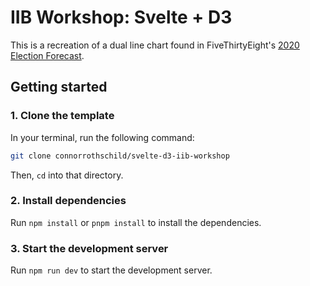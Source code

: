 # IIB Workshop: Svelte + D3

This is a recreation of a dual line chart found in FiveThirtyEight's [2020 Election Forecast](https://projects.fivethirtyeight.com/2020-election-forecast/).

## Getting started

### 1. Clone the template

In your terminal, run the following command:

```bash
git clone connorrothschild/svelte-d3-iib-workshop
```

Then, `cd` into that directory.

### 2. Install dependencies

Run `npm install` or `pnpm install` to install the dependencies.

### 3. Start the development server

Run `npm run dev` to start the development server.
